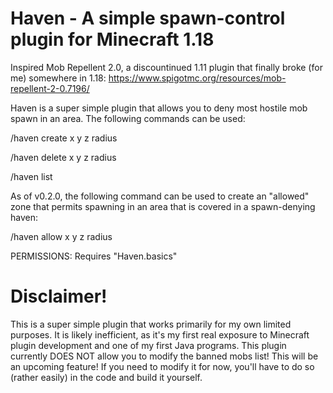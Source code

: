 # Haven - A simple spawn-control plugin for Minecraft 1.18

Inspired Mob Repellent 2.0, a discountinued 1.11 plugin that finally broke (for me) somewhere in 1.18:
https://www.spigotmc.org/resources/mob-repellent-2-0.7196/

Haven is a super simple plugin that allows you to deny most hostile mob spawn in an area. The following commands can be used:

/haven create x y z radius

/haven delete x y z radius

/haven list

As of v0.2.0, the following command can be used to create an "allowed" zone that permits spawning in an area that is covered in a spawn-denying haven:

/haven allow x y z radius

PERMISSIONS: Requires "Haven.basics"


# Disclaimer!
This is a super simple plugin that works primarily for my own limited purposes. It is likely inefficient, as it's my first real exposure to Minecraft plugin development and one of my first Java programs. This plugin currently DOES NOT allow you to modify the banned mobs list! This will be an upcoming feature! If you need to modify it for now, you'll have to do so (rather easily) in the code and build it yourself.

